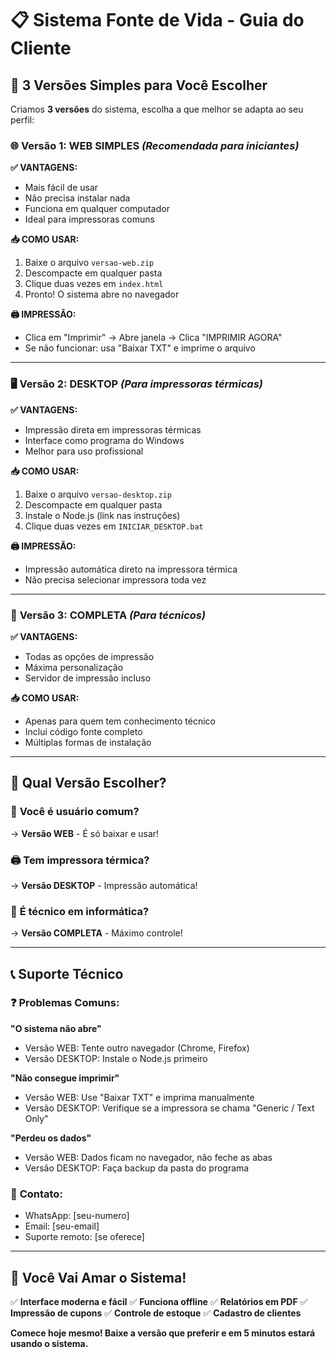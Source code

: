 # 📋 Sistema Fonte de Vida - Guia do Cliente

## 🎯 3 Versões Simples para Você Escolher

Criamos **3 versões** do sistema, escolha a que melhor se adapta ao seu perfil:

### 🌐 **Versão 1: WEB SIMPLES** _(Recomendada para iniciantes)_

**✅ VANTAGENS:**

- Mais fácil de usar
- Não precisa instalar nada
- Funciona em qualquer computador
- Ideal para impressoras comuns

**📥 COMO USAR:**

1. Baixe o arquivo `versao-web.zip`
2. Descompacte em qualquer pasta
3. Clique duas vezes em `index.html`
4. Pronto! O sistema abre no navegador

**🖨️ IMPRESSÃO:**

- Clica em "Imprimir" → Abre janela → Clica "IMPRIMIR AGORA"
- Se não funcionar: usa "Baixar TXT" e imprime o arquivo

---

### 🖥️ **Versão 2: DESKTOP** _(Para impressoras térmicas)_

**✅ VANTAGENS:**

- Impressão direta em impressoras térmicas
- Interface como programa do Windows
- Melhor para uso profissional

**📥 COMO USAR:**

1. Baixe o arquivo `versao-desktop.zip`
2. Descompacte em qualquer pasta
3. Instale o Node.js (link nas instruções)
4. Clique duas vezes em `INICIAR_DESKTOP.bat`

**🖨️ IMPRESSÃO:**

- Impressão automática direto na impressora térmica
- Não precisa selecionar impressora toda vez

---

### 🔧 **Versão 3: COMPLETA** _(Para técnicos)_

**✅ VANTAGENS:**

- Todas as opções de impressão
- Máxima personalização
- Servidor de impressão incluso

**📥 COMO USAR:**

- Apenas para quem tem conhecimento técnico
- Inclui código fonte completo
- Múltiplas formas de instalação

---

## 🤔 Qual Versão Escolher?

### 👤 **Você é usuário comum?**

→ **Versão WEB** - É só baixar e usar!

### 🖨️ **Tem impressora térmica?**

→ **Versão DESKTOP** - Impressão automática!

### 🔧 **É técnico em informática?**

→ **Versão COMPLETA** - Máximo controle!

---

## 📞 Suporte Técnico

### ❓ **Problemas Comuns:**

**"O sistema não abre"**

- Versão WEB: Tente outro navegador (Chrome, Firefox)
- Versão DESKTOP: Instale o Node.js primeiro

**"Não consegue imprimir"**

- Versão WEB: Use "Baixar TXT" e imprima manualmente
- Versão DESKTOP: Verifique se a impressora se chama "Generic / Text Only"

**"Perdeu os dados"**

- Versão WEB: Dados ficam no navegador, não feche as abas
- Versão DESKTOP: Faça backup da pasta do programa

### 📱 **Contato:**

- WhatsApp: [seu-numero]
- Email: [seu-email]
- Suporte remoto: [se oferece]

---

## 🎉 Você Vai Amar o Sistema!

✅ **Interface moderna e fácil**
✅ **Funciona offline**
✅ **Relatórios em PDF**
✅ **Impressão de cupons**
✅ **Controle de estoque**
✅ **Cadastro de clientes**

**Comece hoje mesmo! Baixe a versão que preferir e em 5 minutos estará usando o sistema.**
